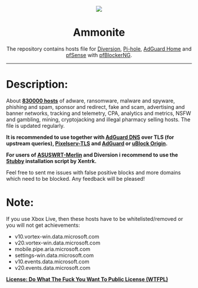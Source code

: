<p align="center">
<img src="https://ammnt.github.io/Ammonite/ammonite_logo.png" />
</p>

<h1 align="center">Ammonite</h1>

<p align="center">The repository contains hosts file for <a href="https://diversion.ch">Diversion</a>, <a href="https://pi-hole.net">Pi-hole</a>, <a href="https://adguard.com/en/adguard-home.html">AdGuard Home</a> and <a href="https://www.pfsense.org/">pfSense</a> with <a href="https://www.tecmint.com/install-configure-pfblockerng-dns-black-listing-in-pfsense/">pfBlockerNG</a>.</p>

***

# Description:

About <b><a href="https://ammnt.github.io/Ammonite/hosts.txt">830000 hosts</a></b> of adware, ransomware, malware and spyware, phishing and spam, sponsor and redirect, fake and scam, advertising and banner networks, tracking and telemetry, CPA, analytics and metrics, NSFW and gambling, mining, cryptojacking and illegal pharmacy selling hosts. The file is updated regularly.

<b>It is recommended to use together with <a href="https://github.com/AdguardTeam/AdGuardDNS">AdGuard DNS</a> over TLS (for upstream queries), <a href="https://kazoo.ga/pixelserv-tls/">Pixelserv-TLS</a> and <a href="https://adguard.com/en/welcome.html#products">AdGuard</a> or <a href="https://github.com/gorhill/uBlock/">uBlock Origin</a>.</b>

<b>For users of <a href="https://asuswrt.lostrealm.ca/">ASUSWRT-Merlin</a> and Diversion i recommend to use the <a href="https://github.com/Xentrk/Stubby-Installer-Asuswrt-Merlin">Stubby</a> installation script by Xentrk.</b>

Feel free to sent me issues with false positive blocks and more domains which need to be blocked. Any feedback will be pleased!

# Note:

If you use Xbox Live, then these hosts have to be whitelisted/removed or you will not get achievements:

- v10.vortex-win.data.microsoft.com
- v20.vortex-win.data.microsoft.com
- mobile.pipe.aria.microsoft.com
- settings-win.data.microsoft.com
- v10.events.data.microsoft.com
- v20.events.data.microsoft.com

<b><a href="http://www.wtfpl.net">License: Do What The Fuck You Want To Public License (WTFPL)</a></b>
